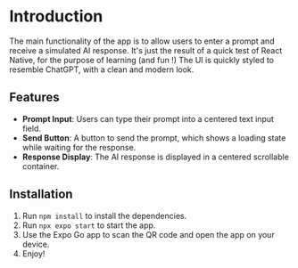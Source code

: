 # Introduction

The main functionality of the app is to allow users to enter a prompt and receive a simulated AI response.
It's just the result of a quick test of React Native, for the purpose of learning (and fun !)
The UI is quickly styled to resemble ChatGPT, with a clean and modern look.

## Features

- **Prompt Input**: Users can type their prompt into a centered text input field.
- **Send Button**: A button to send the prompt, which shows a loading state while waiting for the response.
- **Response Display**: The AI response is displayed in a centered scrollable container.

## Installation

1. Run `npm install` to install the dependencies.
2. Run `npx expo start` to start the app.
3. Use the Expo Go app to scan the QR code and open the app on your device.
4. Enjoy!
